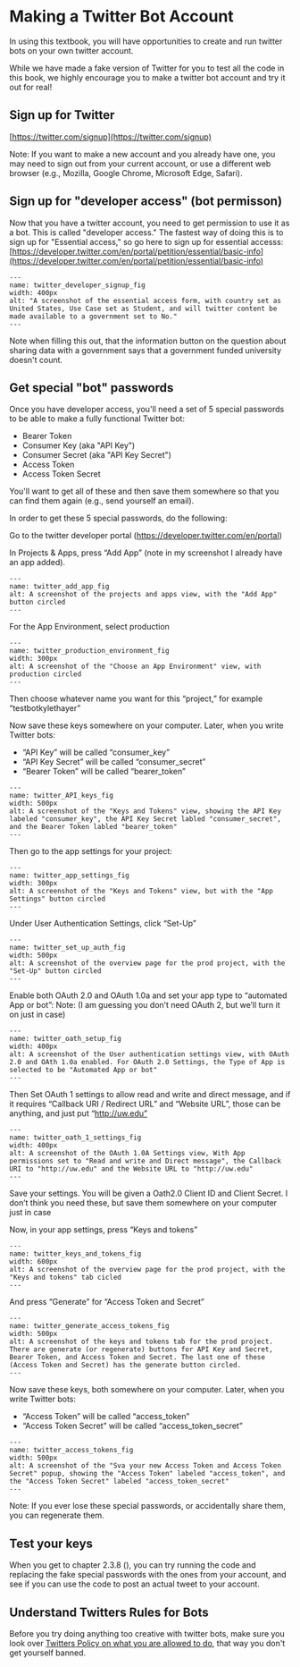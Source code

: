 # Making a Twitter Bot Account

In using this textbook, you will have opportunities to create and run twitter bots on your own twitter account.

While we have made a fake version of Twitter for you to test all the code in this book, we highly encourage you to make a twitter bot account and try it out for real!

## Sign up for Twitter
[https://twitter.com/signup](https://twitter.com/signup)

Note: If you want to make a new account and you already have one, you may need to sign out from your current account, or use a different web browser (e.g., Mozilla, Google Chrome, Microsoft Edge, Safari).

## Sign up for "developer access" (bot permisson)
Now that you have a twitter account, you need to get permission to use it as a bot. This is called "developer access." The fastest way of doing this is to sign up for
"Essential access," so go here to sign up for essential accesss:
[https://developer.twitter.com/en/portal/petition/essential/basic-info](https://developer.twitter.com/en/portal/petition/essential/basic-info)

```{figure} twitter_developer_signup.png
---
name: twitter_developer_signup_fig
width: 400px
alt: "A screenshot of the essential access form, with country set as United States, Use Case set as Student, and will twitter content be made available to a government set to No."
---
```

Note when filling this out, that the information button on the question about sharing data with a government says that a government funded university doesn't count.

## Get special "bot" passwords
Once you have developer access, you'll need a set of 5 special passwords to be able to make a fully functional Twitter bot:
- Bearer Token
- Consumer Key (aka "API Key")
- Consumer Secret (aka "API Key Secret")
- Access Token
- Access Token Secret

You'll want to get all of these and then save them somewhere so that you can find them again (e.g., send yourself an email).

In order to get these 5 special passwords, do the following:

Go to the twitter developer portal (https://developer.twitter.com/en/portal)

In Projects & Apps, press “Add App” (note in my screenshot I already have an app added).

```{figure} twitter_add_app.png
---
name: twitter_add_app_fig
alt: A screenshot of the projects and apps view, with the "Add App" button circled
---
```


For the App Environment, select production

```{figure} twitter_production_environment.png
---
name: twitter_production_environment_fig
width: 300px
alt: A screenshot of the "Choose an App Environment" view, with production circled
---
```

Then choose whatever name you want for this “project,” for example “testbotkylethayer”


Now save these keys somewhere on your computer. Later, when you write Twitter bots:
- “API Key” will be called “consumer_key”
- “API Key Secret” will be called “consumer_secret”
- “Bearer Token” will be called “bearer_token”

```{figure} twitter_API_keys.png
---
name: twitter_API_keys_fig
width: 500px
alt: A screenshot of the "Keys and Tokens" view, showing the API Key labeled "consumer_key", the API Key Secret labled "consumer_secret", and the Bearer Token labled "bearer_token"
---
```

Then go to the app settings for your project:
```{figure} twitter_app_settings.png
---
name: twitter_app_settings_fig
width: 300px
alt: A screenshot of the "Keys and Tokens" view, but with the "App Settings" button circled
---
```




Under User Authentication Settings, click “Set-Up”
```{figure} twitter_set_up_auth.png
---
name: twitter_set_up_auth_fig
width: 500px
alt: A screenshot of the overview page for the prod project, with the "Set-Up" button circled
---
```


Enable both OAuth 2.0 and OAuth 1.0a and set your app type to “automated App or bot”:
Note: (I am guessing you don’t need OAuth 2, but we’ll turn it on just in case)
```{figure} twitter_oath_setup.png
---
name: twitter_oath_setup_fig
width: 400px
alt: A screenshot of the User authentication settings view, with OAuth 2.0 and OAth 1.0a enabled. For OAuth 2.0 Settings, the Type of App is selected to be "Automated App or bot"
---
```


Then Set OAuth 1 settings to allow read and write and direct message, and if it requires “Callback URI / Redirect URL” and “Website URL”, those can be anything, and just put “http://uw.edu”
```{figure} twitter_oath_1_settings.png
---
name: twitter_oath_1_settings_fig
width: 400px
alt: A screenshot of the OAuth 1.0A Settings view, With App permissions set to "Read and write and Direct message", the Callback URI to "http://uw.edu" and the Website URL to "http://uw.edu"
---
```


Save your settings. You will be given a Oath2.0 Client ID and Client Secret. I don’t think you need these, but save them somewhere on your computer just in case


Now, in your app settings, press “Keys and tokens”
```{figure} twitter_keys_and_tokens.png
---
name: twitter_keys_and_tokens_fig
width: 600px
alt: A screenshot of the overview page for the prod project, with the "Keys and tokens" tab cicled
---
```

And press “Generate” for “Access Token and Secret”
```{figure} twitter_generate_access_tokens.png
---
name: twitter_generate_access_tokens_fig
width: 500px
alt: A screenshot of the keys and tokens tab for the prod project. There are generate (or regenerate) buttons for API Key and Secret, Bearer Token, and Access Token and Secret. The last one of these (Access Token and Secret) has the generate button circled.
---
```



Now save these keys, both somewhere on your computer. Later, when you write Twitter bots:
- “Access Token” will be called “access_token”
- “Access Token Secret” will be called “access_token_secret”

```{figure} twitter_access_tokens.png
---
name: twitter_access_tokens_fig
width: 500px
alt: A screenshot of the "Sva your new Access Token and Access Token Secret" popup, showing the "Access Token" labeled "access_token", and the "Access Token Secret" labeled "access_token_secret"
---
```

Note: If you ever lose these special passwords, or accidentally share them, you can regenerate them.

##  Test your keys
When you get to chapter 2.3.8 ([](../ch02_definitions/03_automation/08_demo.ipynb)), you can try running the code and replacing the fake special passwords with the ones from your account, and see if you can use the code to post an actual tweet to your account.

## Understand Twitters Rules for Bots
Before you try doing anything too creative with twitter bots, make sure you look over [Twitters Policy on what you are allowed to do](https://help.twitter.com/en/rules-and-policies/twitter-automation), that way you don't get yourself banned.

